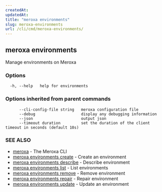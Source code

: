 ```yaml
---
createdAt: 
updatedAt: 
title: "meroxa environments"
slug: meroxa-environments
url: /cli/cmd/meroxa-environments/
---
```

## meroxa environments

Manage environments on Meroxa

### Options

```
  -h, --help   help for environments
```

### Options inherited from parent commands

```
      --cli-config-file string   meroxa configuration file
      --debug                    display any debugging information
      --json                     output json
      --timeout duration         set the duration of the client timeout in seconds (default 10s)
```

### SEE ALSO

* [meroxa](/cli/cmd/meroxa/)	 - The Meroxa CLI
* [meroxa environments create](/cli/cmd/meroxa-environments-create/)	 - Create an environment
* [meroxa environments describe](/cli/cmd/meroxa-environments-describe/)	 - Describe environment
* [meroxa environments list](/cli/cmd/meroxa-environments-list/)	 - List environments
* [meroxa environments remove](/cli/cmd/meroxa-environments-remove/)	 - Remove environment
* [meroxa environments repair](/cli/cmd/meroxa-environments-repair/)	 - Repair environment
* [meroxa environments update](/cli/cmd/meroxa-environments-update/)	 - Update an environment

